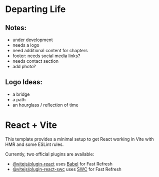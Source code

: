 # Departing Life

## Notes:  
- under development
- needs a logo
- need additional content for chapters
- footer: needs social media links?
- needs contact section
- add photo?

## Logo Ideas:  
- a bridge
- a path
- an hourglass / reflection of time


# React + Vite

This template provides a minimal setup to get React working in Vite with HMR and some ESLint rules.

Currently, two official plugins are available:

- [@vitejs/plugin-react](https://github.com/vitejs/vite-plugin-react/blob/main/packages/plugin-react/README.md) uses [Babel](https://babeljs.io/) for Fast Refresh
- [@vitejs/plugin-react-swc](https://github.com/vitejs/vite-plugin-react-swc) uses [SWC](https://swc.rs/) for Fast Refresh
